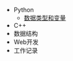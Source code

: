 <!-- docs/_sidebar.md -->
* Python
    * [数据类型和变量](./docs/python/数据类型和变量.md)
* C++
* 数据结构
* Web开发
* 工作记录